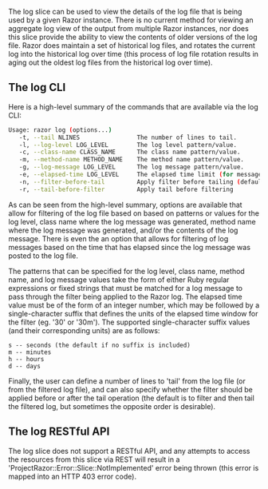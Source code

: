 The log slice can be used to view the details of the log file that is being used by a given Razor instance.  There is no current method for viewing an aggregate log view of the output from multiple Razor instances, nor does this slice provide the ability to view the contents of older versions of the log file.  Razor does maintain a set of historical log files, and rotates the current log into the historical log over time (this process of log file rotation results in aging out the oldest log files from the historical log over time).

## The log CLI

Here is a high-level summary of the commands that are available via the log CLI:
```bash
Usage: razor log (options...)
   -t, --tail NLINES                The number of lines to tail.
   -l, --log-level LOG_LEVEL        The log level pattern/value.
   -c, --class-name CLASS_NAME      The class name pattern/value.
   -m, --method-name METHOD_NAME    The method name pattern/value.
   -g, --log-message LOG_LEVEL      The log message pattern/value.
   -e, --elapsed-time LOG_LEVEL     The elapsed time limit (for messages).
   -n, --filter-before-tail         Apply filter before tailing (default).
   -r, --tail-before-filter         Apply tail before filtering
```
As can be seen from the high-level summary, options are available that allow for filtering of the log file based on based on patterns or values for the log level, class name where the log message was generated, method name where the log message was generated, and/or the contents of the log message.  There is even the an option that allows for filtering of log messages based on the time that has elapsed since the log message was posted to the log file.

The patterns that can be specified for the log level, class name, method name, and log message values take the form of either Ruby regular expressions or fixed strings that must be matched for a log message to pass through the filter being applied to the Razor log.  The elapsed time value must be of the form of an integer number, which may be followed by a single-character suffix that defines the units of the elapsed time window for the filter (eg. '30' or '30m').  The supported single-character suffix values (and their corresponding units) are as follows:

    s -- seconds (the default if no suffix is included)
    m -- minutes
    h -- hours
    d -- days

Finally, the user can define a number of lines to 'tail' from the log file (or from the filtered log file), and can also specify whether the filter should be applied before or after the tail operation (the default is to filter and then tail the filtered log, but sometimes the opposite order is desirable).

## The log RESTful API

The log slice does not support a RESTful API, and any attempts to access the resources from this slice via REST will result in a 'ProjectRazor::Error::Slice::NotImplemented' error being thrown (this error is mapped into an HTTP 403 error code).